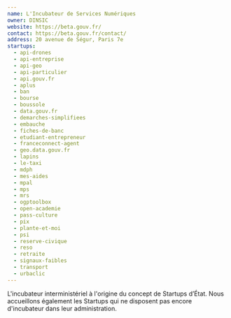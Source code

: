 ```yaml
---
name: L'Incubateur de Services Numériques
owner: DINSIC
website: https://beta.gouv.fr/
contact: https://beta.gouv.fr/contact/
address: 20 avenue de Ségur, Paris 7e
startups:
  - api-drones
  - api-entreprise
  - api-geo
  - api-particulier
  - api.gouv.fr
  - aplus
  - ban
  - bourse
  - boussole
  - data.gouv.fr
  - demarches-simplifiees
  - embauche
  - fiches-de-banc
  - etudiant-entrepreneur
  - franceconnect-agent
  - geo.data.gouv.fr
  - lapins
  - le-taxi
  - mdph
  - mes-aides
  - mpal
  - mps
  - mrs
  - ogptoolbox
  - open-academie
  - pass-culture
  - pix
  - plante-et-moi
  - psi
  - reserve-civique
  - reso
  - retraite
  - signaux-faibles
  - transport
  - urbaclic
---
```


L'incubateur interministériel à l'origine du concept de Startups d’État. Nous accueillons également les Startups qui ne disposent pas encore d'incubateur dans leur administration.
